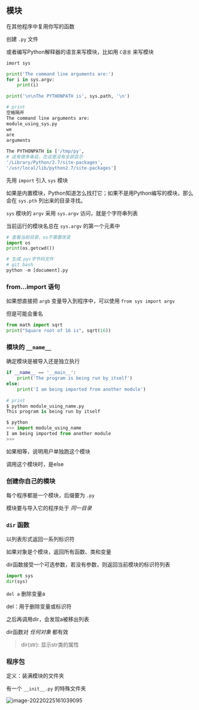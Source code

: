 ## 模块

在其他程序中复用你写的函数

创建 `.py` 文件

或者编写Python解释器的语言来写模块，比如用 `C语言` 来写模块



```python
imort sys

print('The command line arguments are:')
for i in sys.argv:
    print(i)
    
print('\n\nThe PYTHONPATH is', sys.path, '\n')

# print
空格隔开
The command line arguments are:
module_using_sys.py
we
are
arguments

The PYTHONPATH is ['/tmp/py',
# 这有很多条目，在这里没有全部显示
'/Library/Python/2.7/site-packages',
'/usr/local/lib/python2.7/site-packages']
```



先用 `import` 引入 `sys` 模块

如果是内置模块，Python知道怎么找打它；如果不是用Python编写的模块，那么会在 `sys.pth` 列出来的目录寻找。



`sys` 模块的 `argv` 采用 `sys.argv` 访问，就是个字符串列表

当前运行的模块名总在 `sys.argv` 的第一个元素中



```python
# 查看当前目录，os不需要改变
import os
print(os.getcwd())

# 生成.pyc字节码文件
# git bash 
python -m [document].py
```



### from...import 语句

如果想直接把 `argb` 变量导入到程序中，可以使用 `from sys import argv` 

但是可能会重名

```python
from math import sqrt
print("Square root of 16 is", sqrt(16))
```



### 模块的 `__name__`

确定模块是被导入还是独立执行

```python
if __name__ == '__main__':
    print('The program is being run by itself')
else:
    print('I am being imported from another module')
    
# print
$ python module_using_name.py
This program is being run by itself

$ python
>>> import module_using_name
I am being imported from another module
>>>
```

如果相等，说明用户单独跑这个模块

调用这个模块时，是else



### 创建你自己的模块

每个程序都是一个模块，后缀要为 `.py` 

模块要与导入它的程序处于 *同一目录* 



### `dir` 函数

以列表形式返回一系列标识符

如果对象是个模块，返回所有函数、类和变量



dir函数接受一个可选参数，若没有参数，则返回当前模块的标识符列表



```python
import sys
dir(sys)
```

`del a` 删除变量a

del：用于删除变量或标识符



之后再调用dir，会发现a被移出列表

dir函数对 *任何对象* 都有效

> dir(str): 显示str类的属性



### 程序包

定义：装满模块的文件夹

有一个 `__init__.py` 的特殊文件夹



![image-20220225161039095](https://gitee.com/starriverflow/cloud-pictures/raw/master/img/image-20220225161039095.png)































